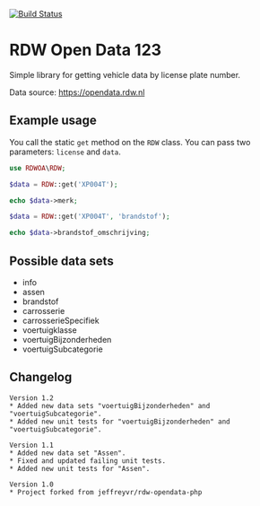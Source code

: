 [![Build Status](https://travis-ci.org/automex/rdw-opendata-php.svg?branch=master)](https://travis-ci.org/automex/rdw-opendata-php)

# RDW Open Data 123

Simple library for getting vehicle data by license plate number.

Data source: https://opendata.rdw.nl

<!--## Installation

`composer require automex/rdw-opendata-php:^1.1`-->

## Example usage

You call the static `get` method on the `RDW` class. You can pass two parameters: `license` and `data`.

```php
use RDWOA\RDW;

$data = RDW::get('XP004T');

echo $data->merk;
```

```php
$data = RDW::get('XP004T', 'brandstof');

echo $data->brandstof_omschrijving;
```

## Possible data sets

* info
* assen
* brandstof
* carrosserie
* carrosserieSpecifiek
* voertuigklasse
* voertuigBijzonderheden
* voertuigSubcategorie

## Changelog
```
Version 1.2
* Added new data sets "voertuigBijzonderheden" and "voertuigSubcategorie".
* Added new unit tests for "voertuigBijzonderheden" and "voertuigSubcategorie".

Version 1.1
* Added new data set "Assen".
* Fixed and updated failing unit tests.
* Added new unit tests for "Assen".

Version 1.0
* Project forked from jeffreyvr/rdw-opendata-php
```
